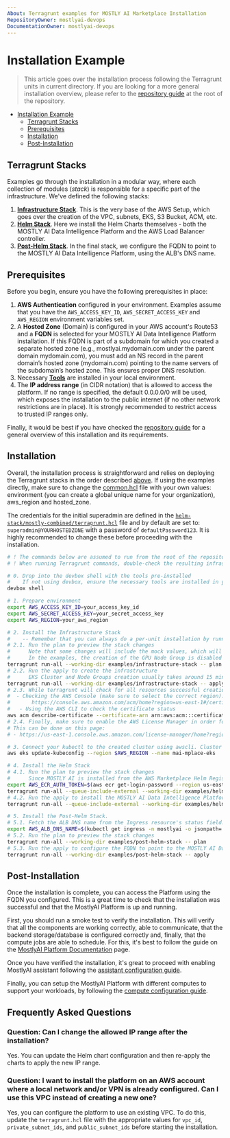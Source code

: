 ```yaml
---
About: Terragrunt examples for MOSTLY AI Marketplace Installation
RepositoryOwner: mostlyai-devops
DocumentationOwner: mostlyai-devops
---
```


# Installation Example

> This article goes over the installation process following the Terragrunt units in current directory. If you are looking for a more general installation overview, please refer to the [repository guide](../README.md) at the root of the repository.

- [Installation Example](#installation-example)
  - [Terragrunt Stacks](#terragrunt-stacks)
  - [Prerequisites](#prerequisites)
  - [Installation](#installation)
  - [Post-Installation](#post-installation)

## Terragrunt Stacks

Examples go through the installation in a modular way, where each collection of modules (_stack_) is responsible for a specific part of the infrastructure. We've defined the following stacks:

1. [**Infrastructure Stack**](./infrastructure-stack). This is the very base of the AWS Setup, which goes over the creation of the VPC, subnets, EKS, S3 Bucket, ACM, etc.
2. [**Helm Stack**](./helm-stack). Here we install the Helm Charts themselves - both the MOSTLY AI Data Intelligence Platform and the AWS Load Balancer controller.
3. [**Post-Helm Stack**](./post-helm-stack). In the final stack, we configure the FQDN to point to the MOSTLY AI Data Intelligence Platform, using the ALB's DNS name.

## Prerequisites

Before you begin, ensure you have the following prerequisites in place:

1. **AWS Authentication** configured in your environment. Examples assume that you have the `AWS_ACCESS_KEY_ID`,  `AWS_SECRET_ACCESS_KEY` and `AWS_REGION` environment variables set.
2. A **Hosted Zone** (Domain) is configured in your AWS account's Route53 and a **FQDN** is selected for your MOSTLY AI Data Intelligence Platform installation. If this FQDN is part of a subdomain for which you created a separate hosted zone (e.g., mostlyai.mydomain.com under the parent domain mydomain.com), you must add an NS record in the parent domain’s hosted zone (mydomain.com) pointing to the name servers of the subdomain’s hosted zone. This ensures proper DNS resolution.
3. Necessary [**Tools**](../README.md#tools) are installed in your local environment.
4. The **IP address range** (in CIDR notation) that is allowed to access the platform. If no range is specified, the default 0.0.0.0/0 will be used, which exposes the installation to the public internet (if no other network restrictions are in place). It is strongly recommended to restrict access to trusted IP ranges only.

Finally, it would be best if you have checked the [repository guide](../README.md) for a general overview of this installation and its requirements.

## Installation

Overall, the installation process is straightforward and relies on deploying the Terragrunt stacks in the order described [above](#terragrunt-stacks). If using the examples directly, make sure to change the [common.hcl](./common.hcl) file with your own values: environment (you can create a global unique name for your organization), aws_region and hosted_zone.

The credentials for the initial superadmin are defined in the [`helm-stack/mostly-combined/terragrunt.hcl`](./helm-stack/mostly-combined/terragrunt.hcl) file and by default are set to: `superadmin@YOURHOSTEDZONE` with a password of `defaultPassword123`. It is highly recommended to change these before proceeding with the installation.

```bash
# ! The commands below are assumed to run from the root of the repository.
# ! When running Terragrunt commands, double-check the resulting infrastructure before applying the changes. Note that some examples mock the `plan` command to enable the from-scratch previews and as such - the `apply` command is the best one to preview the changes with.

# 0. Drop into the devbox shell with the tools pre-installed
#    If not using devbox, ensure the necessary tools are installed in your environment following the README.md in the root of the repository.
devbox shell

# 1. Prepare environment
export AWS_ACCESS_KEY_ID=your_access_key_id
export AWS_SECRET_ACCESS_KEY=your_secret_access_key
export AWS_REGION=your_aws_region

# 2. Install the Infrastructure Stack
#    -- Remember that you can always do a per-unit installation by running the `terragrunt run -- plan/apply` commands directly in the unit's directory.
# 2.1. Run the plan to preview the stack changes
#      Note that some changes will include the mock values, which will only be known during the apply stage.
#      In the examples, the creation of the GPU Node Group is disabled because by default the AWS quota for g-type instances is 0, but you can change this behavior by setting `eks_gpu_compute_node_group_enabled` to `true` in the examples/infrastructure-stack/eks/terragrunt.hcl
terragrunt run-all --working-dir examples/infrastructure-stack -- plan
# 2.2. Run the apply to create the infrastructure
#      EKS Cluster and Node Groups creation usually takes around 15 minutes.
terragrunt run-all --working-dir examples/infrastructure-stack -- apply
# 2.3. While terragrunt will check for all resources successful creation status, we need to double-check that our ACM certificate has been issued. This can be done by either:
#  - Checking the AWS Console (make sure to select the correct region):
#       https://console.aws.amazon.com/acm/home?region=us-east-1#/certificates/list
#   - Using the AWS CLI to check the certificate status
aws acm describe-certificate --certificate-arn arn:aws:acm:::certificate/your-certificate-id
# 2.4. Finally, make sure to enable the AWS License Manager in order for the installation to be able to self-issue the licenses.
# This can be done on this page:
# - https://us-east-1.console.aws.amazon.com/license-manager/home?region=us-east-1

# 3. Connect your kubectl to the created cluster using awscli. Cluster name is ${environment}-eks, where environment is defined in the common.hcl file.
aws eks update-kubeconfig --region $AWS_REGION --name mai-mplace-eks

# 4. Install the Helm Stack
# 4.1. Run the plan to preview the stack changes
#      Since MOSTLY AI is installed from the AWS Marketplace Helm Registry, you will need to provide the authentication to it. This is done in the example via AWS_ECR_AUTH_TOKEN environment variable.
export AWS_ECR_AUTH_TOKEN=$(aws ecr get-login-password --region us-east-1)
terragrunt run-all --queue-include-external --working-dir examples/helm-stack -- plan
# 4.2. Run the apply to install the MOSTLY AI Data Intelligence Platform and AWS Load Balancer controller
terragrunt run-all --queue-include-external --working-dir examples/helm-stack -- apply

# 5. Install the Post-Helm Stack.
# 5.1. Fetch the ALB DNS name from the Ingress resource's status field.
export AWS_ALB_DNS_NAME=$(kubectl get ingress -n mostlyai -o jsonpath='{.items[0].status.loadBalancer.ingress[0].hostname}')
# 5.2. Run the plan to preview the stack changes
terragrunt run-all --working-dir examples/post-helm-stack -- plan
# 5.3. Run the apply to configure the FQDN to point to the MOSTLY AI Data Intelligence Platform
terragrunt run-all --working-dir examples/post-helm-stack -- apply
```

## Post-Installation

Once the installation is complete, you can access the Platform using the FQDN you configured. This is a great time to check that the installation was successful and that the MostlyAI Platform is up and running.

First, you should run a smoke test to verify the installation. This will verify that all the components are working correctly, able to communicate, that the backend storage/database is configured correctly and, finally, that the compute jobs are able to schedule. For this, it's best to follow the guide on the [MostlyAI Platform Documentation](https://mostly.ai/docs/quick-start/model-creators) page.

Once you have verified the installation, it's great to proceed with enabling MostlyAI assistant following the [assistant configuration guide](https://mostly.ai/docs/assistant/configuration).

Finally, you can setup the MostlyAI Platform with different computes to support your workloads, by following the [compute configuration guide](https://mostly.ai/docs/administration/compute).

## Frequently Asked Questions

### Question: Can I change the allowed IP range after the installation?
Yes. You can update the Helm chart configuration and then re-apply the charts to apply the new IP range. 

### Question: I want to install the platform on an AWS account where a local network and/or VPN is already configured. Can I use this VPC instead of creating a new one?
Yes, you can configure the platform to use an existing VPC. To do this, update the `terragrunt.hcl` file with the appropriate values for `vpc_id`, `private_subnet_ids`, and `public_subnet_ids` before starting the installation.  
